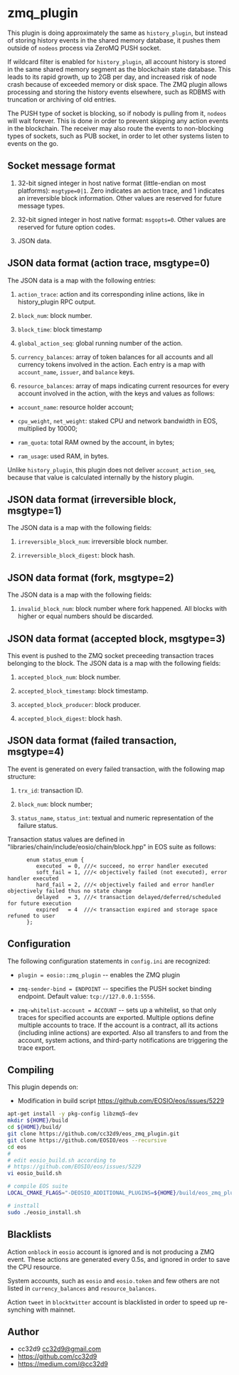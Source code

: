 # zmq_plugin

This plugin is doing approximately the same as `history_plugin`, but
instead of storing history events in the shared memory database, it
pushes them outside of `nodeos` process via ZeroMQ PUSH socket.

If wildcard filter is enabled for `history_plugin`, all account history
is stored in the same shared memory segment as the blockchain state
database. This leads to its rapid growth, up to 2GB per day, and
increased risk of node crash because of exceeded memory or disk
space. The ZMQ plugin allows processing and storing the history events
elsewhere, such as RDBMS with truncation or archiving of old entries.

The PUSH type of socket is blocking, so if nobody is pulling from it,
`nodeos` will wait forever. This is done in order to prevent skipping
any action events in the blockchain. The receiver may also route the
events to non-blocking types of sockets, such as PUB socket, in order to
let other systems listen to events on the go.



## Socket message format

1. 32-bit signed integer in host native format (little-endian on most
   platforms): `msgtype=0|1`. Zero indicates an action trace, and 1
   indicates an irreversible block information. Other values are
   reserved for future message types.

2. 32-bit signed integer in host native format:
   `msgopts=0`. Other values are reserved for future option codes.

3. JSON data.



## JSON data format (action trace, msgtype=0)

The JSON data is a map with the following entries:

1. `action_trace`: action and its corresponding inline actions, like in
   history_plugin RPC output.

2. `block_num`: block number.

3. `block_time`: block timestamp

4. `global_action_seq`: global running number of the action.

5. `currency_balances`: array of token balances for all accounts and all
   currency tokens involved in the action. Each entry is a map with
   `account_name`, `issuer`, and `balance` keys.

6. `resource_balances`: array of maps indicating current resources for
   every account involved in the action, with the keys and values as
   follows:

  * `account_name`: resource holder account;

  * `cpu_weight`, `net_weight`: staked CPU and network bandwidth in EOS,
    multiplied by 10000;

  * `ram_quota`: total RAM owned by the account, in bytes;

  * `ram_usage`: used RAM, in bytes.

Unlike `history_plugin`, this plugin does not deliver
`account_action_seq`, because that value is calculated internally by the
history plugin.


## JSON data format (irreversible block, msgtype=1)

The JSON data is a map with the following fields:

1. `irreversible_block_num`: irreversible block number.

2. `irreversible_block_digest`: block hash.
 

## JSON data format (fork, msgtype=2)

The JSON data is a map with the following fields:

1. `invalid_block_num`: block number where fork happened. All blocks
with higher or equal numbers should be discarded.


## JSON data format (accepted block, msgtype=3)

This event is pushed to the ZMQ socket preceeding transaction traces
belonging to the block. The JSON data is a map with the following
fields:

1. `accepted_block_num`: block number.

2. `accepted_block_timestamp`: block timestamp.

3. `accepted_block_producer`: block producer.

4. `accepted_block_digest`: block hash.



## JSON data format (failed transaction, msgtype=4)

The event is generated on every failed transaction, with the following
map structure:

1. `trx_id`: transaction ID.

2. `block_num`: block number;

3. `status_name`, `status_int`: textual and numeric representation of
the failure status.

Transaction status values are defined in
"libraries/chain/include/eosio/chain/block.hpp" in EOS suite as follows:

```
      enum status_enum {
         executed  = 0, ///< succeed, no error handler executed
         soft_fail = 1, ///< objectively failed (not executed), error handler executed
         hard_fail = 2, ///< objectively failed and error handler objectively failed thus no state change
         delayed   = 3, ///< transaction delayed/deferred/scheduled for future execution
         expired   = 4  ///< transaction expired and storage space refuned to user
      };
```



## Configuration

The following configuration statements in `config.ini` are recognized:

* `plugin = eosio::zmq_plugin` -- enables the ZMQ plugin

* `zmq-sender-bind = ENDPOINT` -- specifies the PUSH socket binding
  endpoint. Default value: `tcp://127.0.0.1:5556`.

* `zmq-whitelist-account = ACCOUNT` -- sets up a whitelist, so that only
  traces for specified accounts are exported. Multiple options define
  multiple accounts to trace. If the account is a contract, all its
  actions (including inline actions) are exported. Also all transfers to
  and from the account, system actions, and third-party notifications
  are triggering the trace export.



## Compiling

This plugin depends on:

* Modification in build script https://github.com/EOSIO/eos/issues/5229


```bash
apt-get install -y pkg-config libzmq5-dev
mkdir ${HOME}/build
cd ${HOME}/build/
git clone https://github.com/cc32d9/eos_zmq_plugin.git
git clone https://github.com/EOSIO/eos --recursive
cd eos
#
# edit eosio_build.sh according to
# https://github.com/EOSIO/eos/issues/5229
vi eosio_build.sh

# compile EOS suite
LOCAL_CMAKE_FLAGS="-DEOSIO_ADDITIONAL_PLUGINS=${HOME}/build/eos_zmq_plugin" ./eosio_build.sh

# insttall
sudo ./eosio_install.sh
```


## Blacklists

Action `onblock` in `eosio` account is ignored and is not producing a
ZMQ event. These actions are generated every 0.5s, and ignored in order
to save the CPU resource.

System accounts, such as `eosio` and `eosio.token` and few others are
not listed in `currency_balances` and `resource_balances`.

Action `tweet` in `blocktwitter` account is blacklisted in order to
speed up re-synching with mainnet.


## Author

* cc32d9 <cc32d9@gmail.com>
* https://github.com/cc32d9
* https://medium.com/@cc32d9


